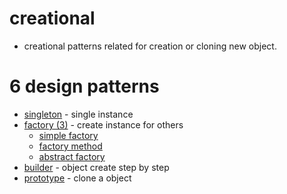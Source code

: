 # creational

* creational patterns related for creation or cloning new object.

# 6 design patterns

* [singleton](https://github.com/code4mk/software-design-pattern/tree/main/creational/singleton) - single instance
* [factory (3)](https://github.com/code4mk/software-design-pattern/tree/main/creational/factory) - create instance for others
   * [simple factory](https://github.com/code4mk/software-design-pattern/tree/main/creational/factory#simple-factory)
   * [factory method](https://github.com/code4mk/software-design-pattern/tree/main/creational/factory#factory-method)
   * [abstract factory](https://github.com/code4mk/software-design-pattern/tree/main/creational/factory#abstract-factory)
* [builder](https://github.com/code4mk/software-design-pattern/tree/main/creational/builder) - object create step by step
* [prototype](https://github.com/code4mk/software-design-pattern/tree/main/creational/prototype) -  clone a object
